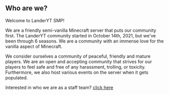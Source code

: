 ## Who are we?

Welcome to LanderYT SMP!

We are a friendly semi-vanilla Minecraft server that puts our community first. The LanderYT community started in October 14th, 2021, but we've been through 6 seasons. We are a community with an immense love for the vanilla aspect of Minecraft.

We consider ourselves a community of peaceful, friendly and mature players. We are an open and accepting community that strives for our players to feel safe and free of any harassment, trolling, or toxicity. Furthermore, we also host various events on the server when it gets populated.

Interested in who we are as a staff team? [click here](https://github.com/landeryt/LanderYTSMP/blob/main/lib/text/staffPage.md)
